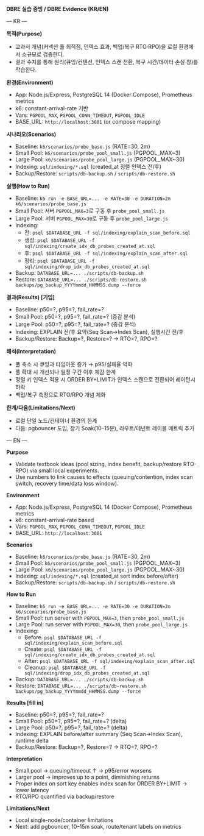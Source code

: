 **DBRE 실습 증빙 / DBRE Evidence (KR/EN)**

— KR —

**목적(Purpose)**
- 교과서 개념(커넥션 풀 최적점, 인덱스 효과, 백업/복구 RTO·RPO)을 로컬 환경에서 소규모로 검증한다.
- 결과 수치를 통해 원리(큐잉/컨텐션, 인덱스 스캔 전환, 복구 시간/데이터 손실 창)를 학습한다.

**환경(Environment)**
- App: Node.js/Express, PostgreSQL 14 (Docker Compose), Prometheus metrics
- k6: constant-arrival-rate 기반
- Vars: `PGPOOL_MAX`, `PGPOOL_CONN_TIMEOUT`, `PGPOOL_IDLE`
- BASE_URL: `http://localhost:3001` (or compose mapping)

**시나리오(Scenarios)**
- Baseline: `k6/scenarios/probe_base.js` (RATE=30, 2m)
- Small Pool: `k6/scenarios/probe_pool_small.js` (PGPOOL_MAX~3)
- Large Pool: `k6/scenarios/probe_pool_large.js` (PGPOOL_MAX~30)
- Indexing: `sql/indexing/*.sql` (created_at 정렬 인덱스 전/후)
- Backup/Restore: `scripts/db-backup.sh` / `scripts/db-restore.sh`

**실행(How to Run)**
- Baseline: `k6 run -e BASE_URL=... -e RATE=30 -e DURATION=2m k6/scenarios/probe_base.js`
- Small Pool: 서버 `PGPOOL_MAX=3`로 구동 후 `probe_pool_small.js`
- Large Pool: 서버 `PGPOOL_MAX=30`로 구동 후 `probe_pool_large.js`
- Indexing:
  - 전: `psql $DATABASE_URL -f sql/indexing/explain_scan_before.sql`
  - 생성: `psql $DATABASE_URL -f sql/indexing/create_idx_db_probes_created_at.sql`
  - 후: `psql $DATABASE_URL -f sql/indexing/explain_scan_after.sql`
  - 정리: `psql $DATABASE_URL -f sql/indexing/drop_idx_db_probes_created_at.sql`
- Backup: `DATABASE_URL=... ./scripts/db-backup.sh`
- Restore: `DATABASE_URL=... ./scripts/db-restore.sh backups/pg_backup_YYYYmmdd_HHMMSS.dump --force`

**결과(Results) [기입]**
- Baseline: p50=?, p95=?, fail_rate=?
- Small Pool: p50=?, p95=?, fail_rate=? (증감 분석)
- Large Pool: p50=?, p95=?, fail_rate=? (증감 분석)
- Indexing: EXPLAIN 전/후 요약(Seq Scan→Index Scan), 실행시간 전/후
- Backup/Restore: Backup=?, Restore=? → RTO=?, RPO=?

**해석(Interpretation)**
- 풀 축소 시 큐잉과 타임아웃 증가 → p95/실패율 악화
- 풀 확대 시 개선되나 일정 구간 이후 체감 한계
- 정렬 키 인덱스 적용 시 ORDER BY+LIMIT가 인덱스 스캔으로 전환되어 레이턴시 하락
- 백업/복구 측정으로 RTO/RPO 개념 체화

**한계/다음(Limitations/Next)**
- 로컬 단일 노드/컨테이너 환경의 한계
- 다음: pgbouncer 도입, 장기 Soak(10–15분), 라우트/테넌트 레이블 메트릭 추가

— EN —

**Purpose**
- Validate textbook ideas (pool sizing, index benefit, backup/restore RTO-RPO) via small local experiments.
- Use numbers to link causes to effects (queuing/contention, index scan switch, recovery time/data loss window).

**Environment**
- App: Node.js/Express, PostgreSQL 14 (Docker Compose), Prometheus metrics
- k6: constant-arrival-rate based
- Vars: `PGPOOL_MAX`, `PGPOOL_CONN_TIMEOUT`, `PGPOOL_IDLE`
- BASE_URL: `http://localhost:3001`

**Scenarios**
- Baseline: `k6/scenarios/probe_base.js` (RATE=30, 2m)
- Small Pool: `k6/scenarios/probe_pool_small.js` (PGPOOL_MAX~3)
- Large Pool: `k6/scenarios/probe_pool_large.js` (PGPOOL_MAX~30)
- Indexing: `sql/indexing/*.sql` (created_at sort index before/after)
- Backup/Restore: `scripts/db-backup.sh` / `scripts/db-restore.sh`

**How to Run**
- Baseline: `k6 run -e BASE_URL=... -e RATE=30 -e DURATION=2m k6/scenarios/probe_base.js`
- Small Pool: run server with `PGPOOL_MAX=3`, then `probe_pool_small.js`
- Large Pool: run server with `PGPOOL_MAX=30`, then `probe_pool_large.js`
- Indexing:
  - Before: `psql $DATABASE_URL -f sql/indexing/explain_scan_before.sql`
  - Create:  `psql $DATABASE_URL -f sql/indexing/create_idx_db_probes_created_at.sql`
  - After:  `psql $DATABASE_URL -f sql/indexing/explain_scan_after.sql`
  - Cleanup: `psql $DATABASE_URL -f sql/indexing/drop_idx_db_probes_created_at.sql`
- Backup: `DATABASE_URL=... ./scripts/db-backup.sh`
- Restore: `DATABASE_URL=... ./scripts/db-restore.sh backups/pg_backup_YYYYmmdd_HHMMSS.dump --force`

**Results [fill in]**
- Baseline: p50=?, p95=?, fail_rate=?
- Small Pool: p50=?, p95=?, fail_rate=? (delta)
- Large Pool: p50=?, p95=?, fail_rate=? (delta)
- Indexing: EXPLAIN before/after summary (Seq Scan→Index Scan), runtime delta
- Backup/Restore: Backup=?, Restore=? → RTO=?, RPO=?

**Interpretation**
- Small pool → queuing/timeout ↑ → p95/error worsens
- Larger pool → improves up to a point, diminishing returns
- Proper index on sort key enables index scan for ORDER BY+LIMIT → lower latency
- RTO/RPO quantified via backup/restore

**Limitations/Next**
- Local single-node/container limitations
- Next: add pgbouncer, 10–15m soak, route/tenant labels on metrics

